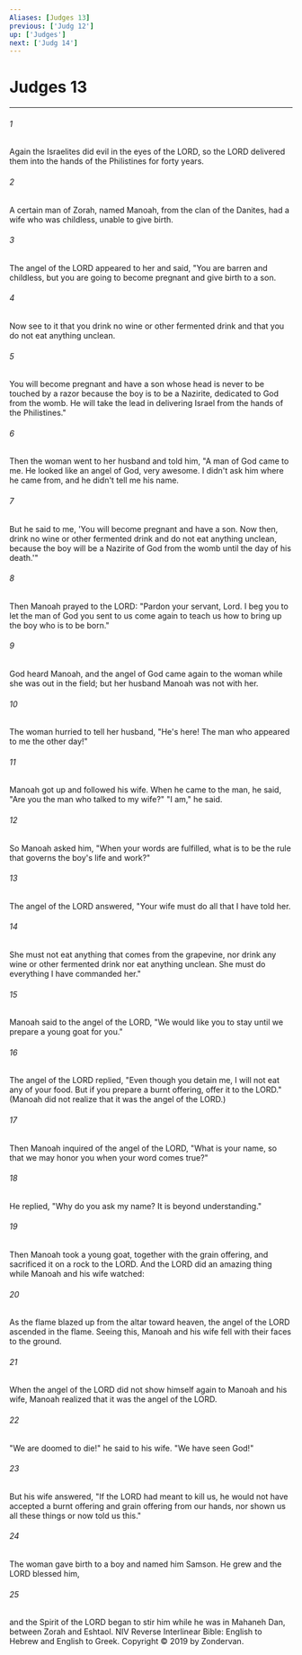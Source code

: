 ```yaml
---
Aliases: [Judges 13]
previous: ['Judg 12']
up: ['Judges']
next: ['Judg 14']
---
```

# Judges 13

***


###### 1 
Again the Israelites did evil in the eyes of the LORD, so the LORD delivered them into the hands of the Philistines for forty years. 

###### 2 
A certain man of Zorah, named Manoah, from the clan of the Danites, had a wife who was childless, unable to give birth. 

###### 3 
The angel of the LORD appeared to her and said, "You are barren and childless, but you are going to become pregnant and give birth to a son. 

###### 4 
Now see to it that you drink no wine or other fermented drink and that you do not eat anything unclean. 

###### 5 
You will become pregnant and have a son whose head is never to be touched by a razor because the boy is to be a Nazirite, dedicated to God from the womb. He will take the lead in delivering Israel from the hands of the Philistines." 

###### 6 
Then the woman went to her husband and told him, "A man of God came to me. He looked like an angel of God, very awesome. I didn't ask him where he came from, and he didn't tell me his name. 

###### 7 
But he said to me, 'You will become pregnant and have a son. Now then, drink no wine or other fermented drink and do not eat anything unclean, because the boy will be a Nazirite of God from the womb until the day of his death.'" 

###### 8 
Then Manoah prayed to the LORD: "Pardon your servant, Lord. I beg you to let the man of God you sent to us come again to teach us how to bring up the boy who is to be born." 

###### 9 
God heard Manoah, and the angel of God came again to the woman while she was out in the field; but her husband Manoah was not with her. 

###### 10 
The woman hurried to tell her husband, "He's here! The man who appeared to me the other day!" 

###### 11 
Manoah got up and followed his wife. When he came to the man, he said, "Are you the man who talked to my wife?" "I am," he said. 

###### 12 
So Manoah asked him, "When your words are fulfilled, what is to be the rule that governs the boy's life and work?" 

###### 13 
The angel of the LORD answered, "Your wife must do all that I have told her. 

###### 14 
She must not eat anything that comes from the grapevine, nor drink any wine or other fermented drink nor eat anything unclean. She must do everything I have commanded her." 

###### 15 
Manoah said to the angel of the LORD, "We would like you to stay until we prepare a young goat for you." 

###### 16 
The angel of the LORD replied, "Even though you detain me, I will not eat any of your food. But if you prepare a burnt offering, offer it to the LORD." (Manoah did not realize that it was the angel of the LORD.) 

###### 17 
Then Manoah inquired of the angel of the LORD, "What is your name, so that we may honor you when your word comes true?" 

###### 18 
He replied, "Why do you ask my name? It is beyond understanding." 

###### 19 
Then Manoah took a young goat, together with the grain offering, and sacrificed it on a rock to the LORD. And the LORD did an amazing thing while Manoah and his wife watched: 

###### 20 
As the flame blazed up from the altar toward heaven, the angel of the LORD ascended in the flame. Seeing this, Manoah and his wife fell with their faces to the ground. 

###### 21 
When the angel of the LORD did not show himself again to Manoah and his wife, Manoah realized that it was the angel of the LORD. 

###### 22 
"We are doomed to die!" he said to his wife. "We have seen God!" 

###### 23 
But his wife answered, "If the LORD had meant to kill us, he would not have accepted a burnt offering and grain offering from our hands, nor shown us all these things or now told us this." 

###### 24 
The woman gave birth to a boy and named him Samson. He grew and the LORD blessed him, 

###### 25 
and the Spirit of the LORD began to stir him while he was in Mahaneh Dan, between Zorah and Eshtaol. NIV Reverse Interlinear Bible: English to Hebrew and English to Greek. Copyright © 2019 by Zondervan.
